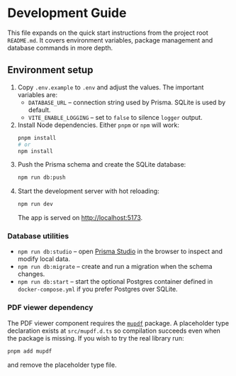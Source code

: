 # Development Guide

This file expands on the quick start instructions from the project root `README.md`. It covers environment variables, package management and database commands in more depth.

## Environment setup

1. Copy `.env.example` to `.env` and adjust the values. The important variables are:
   - `DATABASE_URL` – connection string used by Prisma. SQLite is used by default.
   - `VITE_ENABLE_LOGGING` – set to `false` to silence `logger` output.
2. Install Node dependencies. Either `pnpm` or `npm` will work:
   ```bash
   pnpm install
   # or
   npm install
   ```
3. Push the Prisma schema and create the SQLite database:
   ```bash
   npm run db:push
   ```
4. Start the development server with hot reloading:
   ```bash
   npm run dev
   ```
   The app is served on [http://localhost:5173](http://localhost:5173).

### Database utilities

- `npm run db:studio` – open [Prisma Studio](https://www.prisma.io/studio) in the browser to inspect and modify local data.
- `npm run db:migrate` – create and run a migration when the schema changes.
- `npm run db:start` – start the optional Postgres container defined in `docker-compose.yml` if you prefer Postgres over SQLite.

### PDF viewer dependency

The PDF viewer component requires the [`mupdf`](https://www.npmjs.com/package/mupdf) package. A placeholder type declaration exists at `src/mupdf.d.ts` so compilation succeeds even when the package is missing. If you wish to try the real library run:

```bash
pnpm add mupdf
```

and remove the placeholder type file.

